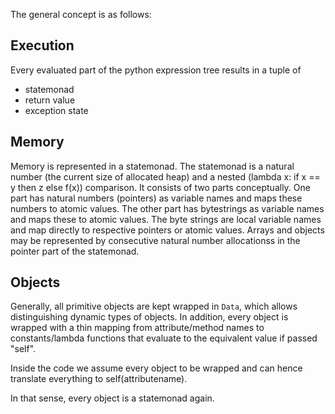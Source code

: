 The general concept is as follows:



## Execution

Every evaluated part of the python expression tree results in a tuple of
- statemonad
- return value
- exception state

## Memory

Memory is represented in a statemonad.
The statemonad is a natural number (the current size of allocated heap) and a nested (lambda x: if x == y then z else f(x)) comparison.
It consists of two parts conceptually.
One part has natural numbers (pointers) as variable names and maps these numbers to atomic values.
The other part has bytestrings as variable names and maps these to atomic values.
The byte strings are local variable names and map directly to respective pointers or atomic values.
Arrays and objects may be represented by consecutive natural number allocationss in the pointer part of the statemonad.

## Objects

Generally, all primitive objects are kept wrapped in `Data`, which allows distinguishing dynamic types of objects.
In addition, every object is wrapped with a thin mapping from attribute/method names to
constants/lambda functions that evaluate to the equivalent value if passed "self".

Inside the code we assume every object to be wrapped and can hence translate everything to self(attributename).

In that sense, every object is a statemonad again.